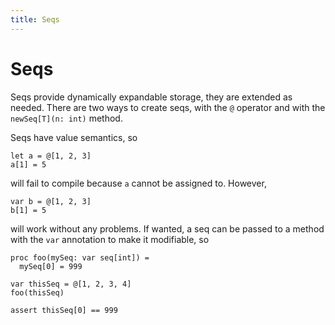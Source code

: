 ```yaml
---
title: Seqs
---
```


# Seqs

Seqs provide dynamically expandable storage, they are extended as needed. There are two ways to create seqs, with the `@` operator and with the `newSeq[T](n: int)` method.

Seqs have value semantics, so

``` nimrod
let a = @[1, 2, 3]
a[1] = 5
```

will fail to compile because `a` cannot be assigned to. However, 

``` nimrod
var b = @[1, 2, 3]
b[1] = 5
```

will work without any problems. If wanted, a seq can be passed to a method with the `var` annotation to make it modifiable, so

``` nimrod
proc foo(mySeq: var seq[int]) =
  mySeq[0] = 999

var thisSeq = @[1, 2, 3, 4]
foo(thisSeq)

assert thisSeq[0] == 999
```